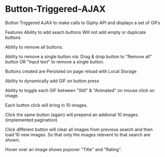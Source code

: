 # Button-Triggered-AJAX
Button Triggered AJAX to make calls to Giphy API and displays a set of GIFs

Features
Ability to add seach buttons
   Will not add empty or duplicate buttons

Ability to remove all buttons.

Ability to remove a single button via:
   Drag & drop button to "Remove all" button OR "Input text" to remove a single button. 

Buttons created are Persisted on page reload with Local Storage 

Ability to dynamically add GIF on button press

Ability to toggle each GIF between "Still" & "Animated" on mouse click on image. 

Each button click will bring in 10 images.

   Click the same button (again) will prepend an addional 10 images. (implemented pagination)

   Click different button will clear all images from previous search and then load 10 new images. So that only the images relevent to that search are shown.  

   Hover over an image shows popover "Title" and "Rating".
